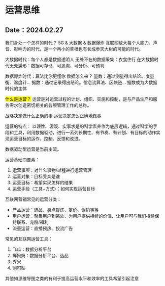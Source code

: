 # 运营思维

Date：2024.02.27
---

我们身处一个怎样的时代？
5G & 大数据 & 数据爆炸
互联网放大每个人能力、声音、影响力的时代，是一个再小的草根也有长成参天大树的可能的时代。

大数据时代：每个人都是数据透明人
无处不在的数据采集：衣食住行
在大数据时代无处遁形：数据可存储、可追溯、可分析、可预判

数据爆炸时代：算法比你更懂你
数据怎么来？
量数：通过测量得出结论。度量衡、温度计...
据数：通过记录得出结论。信息流算法、区块链...
据数成为大数据时代的主体

<mark>什么是运营？</mark>
运营是对运营过程的计划、组织、实施和控制，是与产品生产和服务需求创造密切相关的各项管理工作的总称。

战略决定做什么正确的事
运营决定怎么正确地做事

运营的特点：
以理性、客观、实事求是的科学素养作为底层逻辑，通过科学的手段和工具，利用数据驱动，进行一系列长期性、有节奏、有计划、有目标的动作实现运营目标的运作、控制、反馈和改进。

数据驱动型运营是当前主流。

运营基础四要素：

1. 运营事项：对什么事物/过程进行运营管理
2. 运营对象：目标受众是谁
3. 运营目标：希望实现怎样的结果
4. 运营手段（工具+方式）：如何实现运营目标

互联网营销常见的运营分类：

- 产品运营：选品、卖点提炼、定价、促销等等
- 用户运营：聚集用户到某处、为用户提供持续的价值、让用户可与我们持续保持联系、宠粉/福利
- 流量运营：直播预热、投流广告

常见的互联网运营工具：

1. 飞瓜：数据分析平台
2. 蝉妈妈：数据分析平台、选品
3. 秀米
4. 创可贴

其他如思维导图之类的有利于提高运营水平和效率的工具希望引起注意
